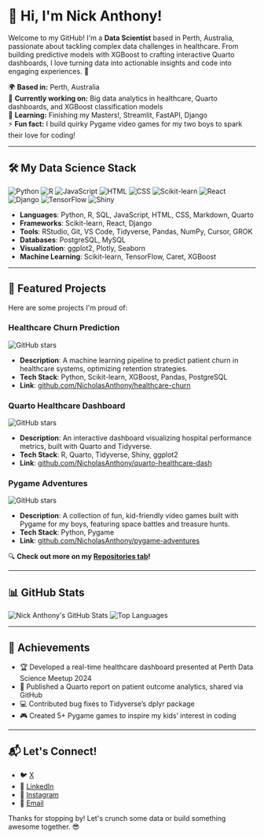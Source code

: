# 👋 Hi, I'm Nick Anthony!

Welcome to my GitHub! I'm a **Data Scientist** based in Perth, Australia, passionate about tackling complex data challenges in healthcare. From building predictive models with XGBoost to crafting interactive Quarto dashboards, I love turning data into actionable insights and code into engaging experiences. 🚀

🌍 **Based in:** Perth, Australia  
💼 **Currently working on:** Big data analytics in healthcare, Quarto dashboards, and XGBoost classification models  
🎯 **Learning:** Finishing my Masters!, Streamlit, FastAPI, Django  
⚡ **Fun fact:** I build quirky Pygame video games for my two boys to spark their love for coding!

---

## 🛠️ My Data Science Stack
![Python](https://img.shields.io/badge/-Python-3776AB?logo=python&logoColor=white&style=flat)
![R](https://img.shields.io/badge/-R-276DC3?logo=r&logoColor=white&style=flat)
![JavaScript](https://img.shields.io/badge/-JavaScript-F7DF1E?logo=javascript&logoColor=black&style=flat)
![HTML](https://img.shields.io/badge/-HTML-E34F26?logo=html5&logoColor=white&style=flat)
![CSS](https://img.shields.io/badge/-CSS-1572B6?logo=css3&logoColor=white&style=flat)
![Scikit-learn](https://img.shields.io/badge/-Scikit--learn-F7931E?logo=scikit-learn&logoColor=white&style=flat)
![React](https://img.shields.io/badge/-React-61DAFB?logo=react&logoColor=black&style=flat)
![Django](https://img.shields.io/badge/-Django-092E20?logo=django&logoColor=white&style=flat)
![TensorFlow](https://img.shields.io/badge/-TensorFlow-FF6F00?logo=tensorflow&logoColor=white&style=flat)
![Shiny](https://img.shields.io/badge/-Shiny-1E4B9C?logo=r&logoColor=white&style=flat)

- **Languages**: Python, R, SQL, JavaScript, HTML, CSS, Markdown, Quarto
- **Frameworks**: Scikit-learn, React, Django
- **Tools**: RStudio, Git, VS Code, Tidyverse, Pandas, NumPy, Cursor, GROK
- **Databases**: PostgreSQL, MySQL
- **Visualization**: ggplot2, Plotly, Seaborn
- **Machine Learning**: Scikit-learn, TensorFlow, Caret, XGBoost

---

## 🚀 Featured Projects
Here are some projects I'm proud of:

### Healthcare Churn Prediction
![GitHub stars](https://img.shields.io/github/stars/NicholasAnthony/healthcare-churn?style=social)
- **Description**: A machine learning pipeline to predict patient churn in healthcare systems, optimizing retention strategies.
- **Tech Stack**: Python, Scikit-learn, XGBoost, Pandas, PostgreSQL
- **Link**: [github.com/NicholasAnthony/healthcare-churn](https://github.com/NicholasAnthony/healthcare-churn)

### Quarto Healthcare Dashboard
![GitHub stars](https://img.shields.io/github/stars/NicholasAnthony/quarto-healthcare-dash?style=social)
- **Description**: An interactive dashboard visualizing hospital performance metrics, built with Quarto and Tidyverse.
- **Tech Stack**: R, Quarto, Tidyverse, Shiny, ggplot2
- **Link**: [github.com/NicholasAnthony/quarto-healthcare-dash](https://github.com/NicholasAnthony/quarto-healthcare-dash)

### Pygame Adventures
![GitHub stars](https://img.shields.io/github/stars/NicholasAnthony/pygame-adventures?style=social)
- **Description**: A collection of fun, kid-friendly video games built with Pygame for my boys, featuring space battles and treasure hunts.
- **Tech Stack**: Python, Pygame
- **Link**: [github.com/NicholasAnthony/pygame-adventures](https://github.com/NicholasAnthony/pygame-adventures)

🔍 **Check out more on my [Repositories tab](https://github.com/NicholasAnthony?tab=repositories)!**

---

## 📊 GitHub Stats
![Nick Anthony's GitHub Stats](https://github-readme-stats.vercel.app/api?username=NicholasAnthony&show_icons=true&theme=radical)
![Top Languages](https://github-readme-stats.vercel.app/api/top-langs/?username=NicholasAnthony&layout=compact&theme=radical)

---

## 🌟 Achievements
- 🏆 Developed a real-time healthcare dashboard presented at Perth Data Science Meetup 2024
- 📝 Published a Quarto report on patient outcome analytics, shared via GitHub
- 💻 Contributed bug fixes to Tidyverse’s dplyr package
- 🎮 Created 5+ Pygame games to inspire my kids’ interest in coding

---

## 📬 Let's Connect!
- 🐦 [X](https://x.com/NickAnt95221952)
- 💼 [LinkedIn](https://www.linkedin.com/in/nick-anthony-53a88a69)
- 📸 [Instagram](https://www.instagram.com/nicoanthony/)
- 📧 [Email](mailto:n.anthony@student.unsw.edu.au)

Thanks for stopping by! Let's crunch some data or build something awesome together. 😎
